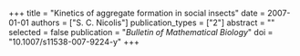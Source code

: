 +++
title = "Kinetics of aggregate formation in social insects"
date = 2007-01-01
authors = ["S. C. Nicolis"]
publication_types = ["2"]
abstract = ""
selected = false
publication = "*Bulletin of Mathematical Biology*"
doi = "10.1007/s11538-007-9224-y"
+++

